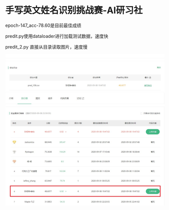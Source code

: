 # 手写英文姓名识别挑战赛-AI研习社
epoch-147_acc-78.60是目前最佳成绩

predit.py使用dataloader进行加载测试数据，速度快

predit_2.py 直接从目录读取图片，速度慢

![](document_images/Snipaste_2020-09-09_10-55-35.jpg)
![](document_images/Snipaste_2020-09-09_10-56-06.jpg)